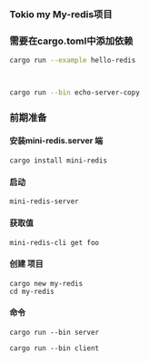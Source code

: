 ### Tokio my My-redis项目
### 需要在cargo.toml中添加依赖
```bash
cargo run --example hello-redis



cargo run --bin echo-server-copy


```




### 前期准备
#### 安装mini-redis.server 端 
```
cargo install mini-redis
```
#### 启动
```
mini-redis-server
```
#### 获取值 
```
mini-redis-cli get foo
```

#### 创建 项目
```
cargo new my-redis
cd my-redis
```
#### 命令
```
cargo run --bin server

cargo run --bin client
```